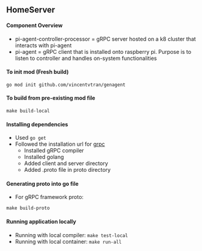 ## HomeServer
#### Component Overview
- pi-agent-controller-processor = gRPC server hosted on a k8 cluster that interacts with pi-agent
- pi-agent = gRPC client that is installed onto raspberry pi. Purpose is to listen to controller and handles on-system functionalities

#### To init mod (Fresh build)
```go mod init github.com/vincentvtran/genagent```

#### To build from pre-existing mod file
```make build-local```

#### Installing dependencies
- Used ```go get```
- Followed the installation url for [grpc](https://grpc.io/docs/languages/go/quickstart/)
    - Installed gRPC compiler
    - Installed golang
    - Added client and server directory
    - Added .proto file in proto directory

#### Generating proto into go file
- For gRPC framework proto: 
```
make build-proto
```

#### Running application locally
- Running with local compiler: ```make test-local```
- Running with local container: ```make run-all```